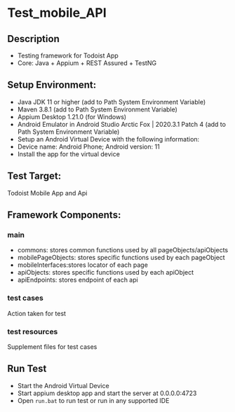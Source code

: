 # Test_mobile_API
## Description
- Testing framework for Todoist App
- Core: Java + Appium + REST Assured + TestNG
## Setup Environment:
- Java JDK 11 or higher (add to Path System Environment Variable)
- Maven 3.8.1 (add to Path System Environment Variable)
- Appium Desktop 1.21.0 (for Windows)
- Android Emulator in Android Studio Arctic Fox | 2020.3.1 Patch 4 (add to Path System Environment Variable)
- Setup an Android Virtual Device with the following information:
- Device name: Android Phone; Android version: 11 
- Install the app for the virtual device
## Test Target:
Todoist Mobile App and Api
## Framework Components:
### main
- commons: stores common functions used by all pageObjects/apiObjects
- mobilePageObjects: stores specific functions used by each pageObject
- mobileInterfaces:stores locator of each page
- apiObjects: stores specific functions used by each apiObject
- apiEndpoints: stores endpoint of each api
### test cases
Action taken for test
### test resources
Supplement files for test cases
## Run Test
- Start the Android Virtual Device
- Start appium desktop app and start the server at 0.0.0.0:4723
- Open `run.bat` to run test or run in any supported IDE

